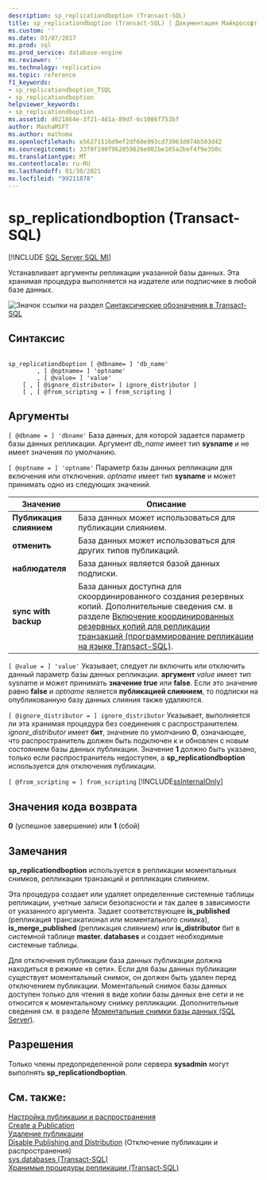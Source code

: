 ```yaml
---
description: sp_replicationdboption (Transact-SQL)
title: sp_replicationdboption (Transact-SQL) | Документация Майкрософт
ms.custom: ''
ms.date: 03/07/2017
ms.prod: sql
ms.prod_service: database-engine
ms.reviewer: ''
ms.technology: replication
ms.topic: reference
f1_keywords:
- sp_replicationdboption_TSQL
- sp_replicationdboption
helpviewer_keywords:
- sp_replicationdboption
ms.assetid: d021864e-3f21-4d1a-89df-6c1086f753bf
author: MashaMSFT
ms.author: mathoma
ms.openlocfilehash: e56271516d9ef2df60e993cd73963d074b503d42
ms.sourcegitcommit: 33f0f190f962059826e002be165a2bef4f9e350c
ms.translationtype: MT
ms.contentlocale: ru-RU
ms.lasthandoff: 01/30/2021
ms.locfileid: "99211878"
---
```

# <a name="sp_replicationdboption-transact-sql"></a>sp_replicationdboption (Transact-SQL)
[!INCLUDE [SQL Server SQL MI](../../includes/applies-to-version/sql-asdbmi.md)]

  Устанавливает аргументы репликации указанной базы данных. Эта хранимая процедура выполняется на издателе или подписчике в любой базе данных.  
  
 ![Значок ссылки на раздел](../../database-engine/configure-windows/media/topic-link.gif "Значок ссылки на раздел") [Синтаксические обозначения в Transact-SQL](../../t-sql/language-elements/transact-sql-syntax-conventions-transact-sql.md)  
  
## <a name="syntax"></a>Синтаксис  
  
```  
  
sp_replicationdboption [ @dbname= ] 'db_name'   
        , [ @optname= ] 'optname'   
        , [ @value= ] 'value'   
    [ , [ @ignore_distributor= ] ignore_distributor ]  
    [ , [ @from_scripting = ] from_scripting ]  
```  
  
## <a name="arguments"></a>Аргументы  
`[ @dbname = ] 'dbname'` База данных, для которой задается параметр базы данных репликации. Аргумент *db_name* имеет тип **sysname** и не имеет значения по умолчанию.  
  
`[ @optname = ] 'optname'` Параметр базы данных репликации для включения или отключения. *optname* имеет тип **sysname** и может принимать одно из следующих значений.  
  
|Значение|Описание|  
|-----------|-----------------|  
|**Публикация слиянием**|База данных может использоваться для публикации слиянием.|  
|**отменить**|База данных может использоваться для других типов публикаций.|  
|**наблюдателя**|База данных является базой данных подписки.|  
|**sync with backup**|База данных доступна для скоординированного создания резервных копий. Дополнительные сведения см. в разделе [Включение координированных резервных копий для репликации транзакций &#40;программирование репликации на языке Transact-SQL&#41;](../../relational-databases/replication/administration/enable-coordinated-backups-for-transactional-replication.md).|  
  
`[ @value = ] 'value'` Указывает, следует ли включить или отключить данный параметр базы данных репликации. **аргумент** *value* имеет тип sysname и может принимать **значение true** или **false**. Если это значение равно **false** и *optname* является **публикацией слиянием**, то подписки на опубликованную базу данных слияния также удаляются.  
  
`[ @ignore_distributor = ] ignore_distributor` Указывает, выполняется ли эта хранимая процедура без соединения с распространителем. *ignore_distributor* имеет **бит**, значение по умолчанию **0**, означающее, что распространитель должен быть подключен к и обновлен с новым состоянием базы данных публикации. Значение **1** должно быть указано, только если распространитель недоступен, а **sp_replicationdboption** используется для отключения публикации.  
  
`[ @from_scripting = ] from_scripting` [!INCLUDE[ssInternalOnly](../../includes/ssinternalonly-md.md)]  
  
## <a name="return-code-values"></a>Значения кода возврата  
 **0** (успешное завершение) или **1** (сбой)  
  
## <a name="remarks"></a>Замечания  
 **sp_replicationdboption** используется в репликации моментальных снимков, репликации транзакций и репликации слиянием.  
  
 Эта процедура создает или удаляет определенные системные таблицы репликации, учетные записи безопасности и так далее в зависимости от указанного аргумента. Задает соответствующее **is_published** (репликация трансакатионал или моментального снимка), **is_merge_published** (репликация слиянием) или **is_distributor** бит в системной таблице **master. databases** и создает необходимые системные таблицы.  
  
 Для отключения публикации база данных публикации должна находиться в режиме «в сети». Если для базы данных публикации существует моментальный снимок, он должен быть удален перед отключением публикации. Моментальный снимок базы данных доступен только для чтения в виде копии базы данных вне сети и не относится к моментальному снимку репликации. Дополнительные сведения см. в разделе [Моментальные снимки базы данных (SQL Server)](../../relational-databases/databases/database-snapshots-sql-server.md).  
  
## <a name="permissions"></a>Разрешения  
 Только члены предопределенной роли сервера **sysadmin** могут выполнять **sp_replicationdboption**.  
  
## <a name="see-also"></a>См. также:  
 [Настройка публикации и распространения](../../relational-databases/replication/configure-publishing-and-distribution.md)   
 [Create a Publication](../../relational-databases/replication/publish/create-a-publication.md)   
 [Удаление публикации](../../relational-databases/replication/publish/delete-a-publication.md)   
 [Disable Publishing and Distribution](../../relational-databases/replication/disable-publishing-and-distribution.md)  (Отключение публикации и распространения)  
 [sys.databases (Transact-SQL)](../../relational-databases/system-catalog-views/sys-databases-transact-sql.md)   
 [Хранимые процедуры репликации (Transact-SQL)](../../relational-databases/system-stored-procedures/replication-stored-procedures-transact-sql.md)  
  
  
